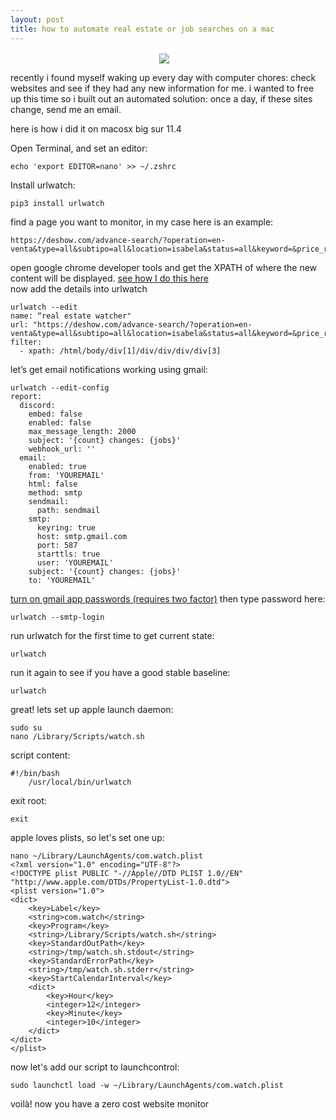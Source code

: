 ```yaml
---
layout: post
title: how to automate real estate or job searches on a mac
---
```



<p align="center">
<img src="{{ site.baseurl }}/images/automate.jpeg" align="center">&nbsp;&nbsp;&nbsp;
</p>

recently i found myself waking up every day with computer chores: check websites and see if they had any new information for me. i wanted to free up this time so i built out an automated solution: once a day, if these sites change, send me an email. 

here is how i did it on macosx big sur 11.4

Open Terminal, and set an editor:
```console
echo 'export EDITOR=nano' >> ~/.zshrc 
```
Install urlwatch:
```console
pip3 install urlwatch
```
find a page you want to monitor, in my case here is an example:
```console
https://deshow.com/advance-search/?operation=en-venta&type=all&subtipo=all&location=isabela&status=all&keyword=&price_range_min=0&price_range_max=3000000&bathrooms=&bedrooms=&pageid=25409
```

open google chrome developer tools and get the XPATH of where the new content will be displayed. [see how I do this here](https://www.youtube.com/watch?v=dvNDDg877cU)
<br/>
now add the details into urlwatch
```console
urlwatch --edit
name: “real estate watcher"
url: "https://deshow.com/advance-search/?operation=en-venta&type=all&subtipo=all&location=isabela&status=all&keyword=&price_range_min=0&price_range_max=3000000&bathrooms=&bedrooms=&pageid=25409"
filter:
  - xpath: /html/body/div[1]/div/div/div/div[3]
```

let’s get email notifications working using gmail:

```console
urlwatch --edit-config
report:
  discord:
    embed: false
    enabled: false
    max_message_length: 2000
    subject: '{count} changes: {jobs}'
    webhook_url: ''
  email:
    enabled: true
    from: 'YOUREMAIL'
    html: false
    method: smtp
    sendmail:
      path: sendmail
    smtp:
      keyring: true
      host: smtp.gmail.com
      port: 587
      starttls: true
      user: 'YOUREMAIL'
    subject: '{count} changes: {jobs}'
    to: 'YOUREMAIL'
```
[turn on gmail app passwords (requires two factor)](https://myaccount.google.com/apppasswords)
then type password here:
```console
urlwatch --smtp-login
```

run urlwatch for the first time to get current state:
```console
urlwatch
```
run it again to see if you have a good stable baseline:
```console
urlwatch
```

great! lets set up apple launch daemon:
```console
sudo su
nano /Library/Scripts/watch.sh
```
script content:
```console
#!/bin/bash
	/usr/local/bin/urlwatch
```
exit root:
```console
exit
```
apple loves plists, so let's set one up:
```console
nano ~/Library/LaunchAgents/com.watch.plist 
<?xml version="1.0" encoding="UTF-8"?>
<!DOCTYPE plist PUBLIC "-//Apple//DTD PLIST 1.0//EN" "http://www.apple.com/DTDs/PropertyList-1.0.dtd">
<plist version="1.0">
<dict>
    <key>Label</key>
    <string>com.watch</string>
    <key>Program</key>
    <string>/Library/Scripts/watch.sh</string>
    <key>StandardOutPath</key>
    <string>/tmp/watch.sh.stdout</string>
    <key>StandardErrorPath</key>
    <string>/tmp/watch.sh.stderr</string>
    <key>StartCalendarInterval</key>
    <dict>
        <key>Hour</key>
        <integer>12</integer>
        <key>Minute</key>
        <integer>10</integer>
    </dict>
</dict>
</plist>
```
now let's add our script to launchcontrol:
```console
sudo launchctl load -w ~/Library/LaunchAgents/com.watch.plist
```
voilà! now you have a zero cost website monitor
